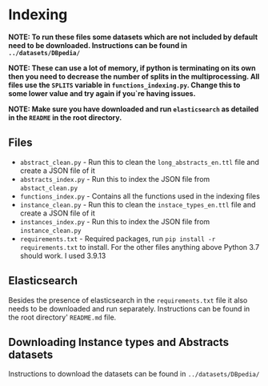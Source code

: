 # Indexing

**NOTE: To run these files some datasets which are not included by default need to be downloaded. Instructions can be found in `../datasets/DBpedia/`**

**NOTE: These can use a lot of memory, if python is terminating on its own then you need to decrease the number of splits in the multiprocessing. All files use the `SPLITS` variable in `functions_indexing.py`. Change this to some lower value and try again if you`re having issues.**

**NOTE: Make sure you have downloaded and run `elasticsearch` as detailed in the `README` in the root directory.**

## Files

- `abstract_clean.py` - Run this to clean the `long_abstracts_en.ttl` file and create a JSON file of it
- `abstracts_index.py` - Run this to index the JSON file from `abstact_clean.py`
- `functions_index.py`  - Contains all the functions used in the indexing files
- `instance_clean.py` - Run this to clean the `instace_types_en.ttl` file and create a JSON file of it
- `instances_index.py` - Run this to index the JSON file from `instance_clean.py`
- `requirements.txt` - Required packages, run `pip install -r requirements.txt` to install. For the other files anything above Python 3.7 should work. I used 3.9.13

## Elasticsearch

Besides the presence of elasticsearch in the `requirements.txt` file it also needs to be downloaded and run separately. Instructions can be found in the root directory' `README.md` file.

## Downloading Instance types and Abstracts datasets

Instructions to download the datasets can be found in `../datasets/DBpedia/`
